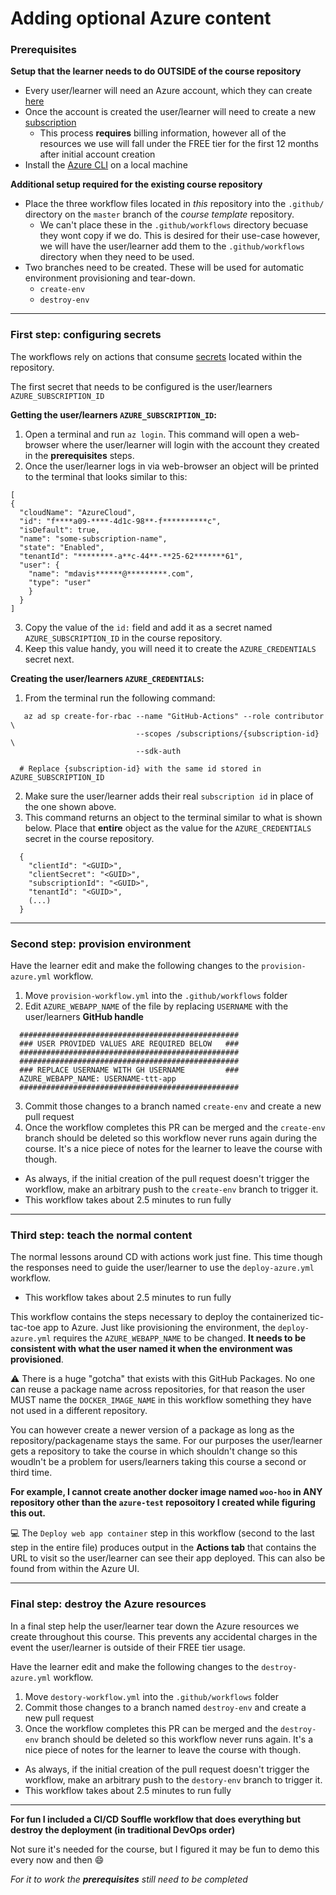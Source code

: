 # Adding optional Azure content

### Prerequisites

**Setup that the learner needs to do OUTSIDE of the course repository**

- Every user/learner will need an Azure account, which they can create [here](https://azure.microsoft.com/en-us/free/search/?&ef_id=EAIaIQobChMIsYvv96eg5wIVyh6tBh0tYQqKEAAYASAAEgJ6WPD_BwE:G:s&OCID=AID2000128_SEM_bp6n8E3v&MarinID=bp6n8E3v_287547098344_azure%20free%20trial_e_c__44568975817_kwd-298648055668&lnkd=Google_Azure_Brand&gclid=EAIaIQobChMIsYvv96eg5wIVyh6tBh0tYQqKEAAYASAAEgJ6WPD_BwE)
- Once the account is created the user/learner will need to create a new [subscription](https://docs.microsoft.com/en-us/azure/cost-management-billing/manage/create-subscription)
  - This process **requires** billing information, however all of the resources we use will fall under the FREE tier for the first 12 months after initial account creation
- Install the [Azure CLI](https://docs.microsoft.com/en-us/cli/azure/install-azure-cli?view=azure-cli-latest) on a local machine

**Additional setup required for the existing course repository**

- Place the three workflow files located in *this* repository into the `.github/` directory on the `master` branch of the *course template* repository.
  - We can't place these in the `.github/workflows` directory becuase they wont copy if we do.  This is desired for their use-case however, we will have the user/learner add them to the `.github/workflows` directory when they need to be used.
- Two branches need to be created.  These will be used for automatic environment provisioning and tear-down.
  - `create-env`
  - `destroy-env`
  
---

### First step: configuring secrets

The workflows rely on actions that consume [secrets](https://help.github.com/en/actions/automating-your-workflow-with-github-actions/creating-and-using-encrypted-secrets#creating-encrypted-secrets) located within the repository.  

The first secret that needs to be configured is the user/learners `AZURE_SUBSCRIPTION_ID` 

**Getting the user/learners `AZURE_SUBSCRIPTION_ID`:**

1. Open a terminal and run `az login`.  This command will open a web-browser where the user/learner will login with the account they created in the **prerequisites** steps.
2. Once the user/learner logs in via web-browser an object will be printed to the terminal that looks similar to this:
  ```
  [
  {
    "cloudName": "AzureCloud",
    "id": "f****a09-****-4d1c-98**-f**********c",
    "isDefault": true,
    "name": "some-subscription-name",
    "state": "Enabled",
    "tenantId": "********-a**c-44**-**25-62*******61",
    "user": {
      "name": "mdavis******@*********.com",
      "type": "user"
      }
    }
  ]
  ```
3. Copy the value of the `id:` field and add it as a secret named `AZURE_SUBSCRIPTION_ID` in the course repository.
4. Keep this value handy, you will need it to create the `AZURE_CREDENTIALS` secret next.

**Creating the user/learners `AZURE_CREDENTIALS`:**

1. From the terminal run the following command:
```
   az ad sp create-for-rbac --name "GitHub-Actions" --role contributor \
                            --scopes /subscriptions/{subscription-id} \
                            --sdk-auth
                            
  # Replace {subscription-id} with the same id stored in AZURE_SUBSCRIPTION_ID
```
                            
2. Make sure the user/learner adds their real `subscription id` in place of the one shown above.
3. This command returns an object to the terminal similar to what is shown below.  Place that **entire** object as the value for the `AZURE_CREDENTIALS` secret in the course repository.
```
  {
    "clientId": "<GUID>",
    "clientSecret": "<GUID>",
    "subscriptionId": "<GUID>",
    "tenantId": "<GUID>",
    (...)
  }
```

---

### Second step: provision environment

Have the learner edit and make the following changes to the `provision-azure.yml` workflow.

1. Move `provision-workflow.yml` into the `.github/workflows` folder
2. Edit `AZURE_WEBAPP_NAME` of the file by replacing `USERNAME` with the user/learners **GitHub handle**
```
  #################################################
  ### USER PROVIDED VALUES ARE REQUIRED BELOW   ###
  #################################################
  #################################################
  ### REPLACE USERNAME WITH GH USERNAME         ###
  AZURE_WEBAPP_NAME: USERNAME-ttt-app
  #################################################
```
3. Commit those changes to a branch named `create-env` and create a new pull request
4. Once the workflow completes this PR can be merged and the `create-env` branch should be deleted so this workflow never runs again during the course.  It's a nice piece of notes for the learner to leave the course with though.
  - As always, if the initial creation of the pull request doesn't trigger the workflow, make an arbitrary push to the `create-env` branch to trigger it.
  - This workflow takes about 2.5 minutes to run fully

---

### Third step: teach the normal content

The normal lessons around CD with actions work just fine.  This time though the responses need to guide the user/learner to use the `deploy-azure.yml` workflow.  

  - This workflow takes about 2.5 minutes to run fully

This workflow contains the steps necessary to deploy the containerized tic-tac-toe app to Azure.  Just like provisioning the environment, the `deploy-azure.yml` requires the `AZURE_WEBAPP_NAME` to be changed.  **It needs to be consistent with what the user named it when the environment was provisioned**.

:warning: There is a huge "gotcha" that exists with this GitHub Packages.  No one can reuse a package name across repositories, for that reason the user MUST name the `DOCKER_IMAGE_NAME` in this workflow something they have not used in a different repository.

You can however create a newer version of a package as long as the repository/packagename stays the same.  For our purposes the user/learner gets a repository to take the course in which shouldn't change so this woudln't be a problem for users/learners taking this course a second or third time.

**For example, I cannot create another docker image named `woo-hoo` in ANY repository other than the `azure-test` reposoitory I created while figuring this out.**

:computer: The `Deploy web app container` step in this workflow (second to the last step in the entire file) produces output in the **Actions tab** that contains the URL to visit so the user/learner can see their app deployed.  This can also be found from within the Azure UI.

---

### Final step: destroy the Azure resources

In a final step help the user/learner tear down the Azure resources we create throughout this course.  This prevents any accidental charges in the event the user/learner is outside of their FREE tier usage.

Have the learner edit and make the following changes to the `destroy-azure.yml` workflow.

1. Move `destory-workflow.yml` into the `.github/workflows` folder
2. Commit those changes to a branch named `destroy-env` and create a new pull request
3. Once the workflow completes this PR can be merged and the `destroy-env` branch should be deleted so this workflow never runs again.  It's a nice piece of notes for the learner to leave the course with though.
  - As always, if the initial creation of the pull request doesn't trigger the workflow, make an arbitrary push to the `destory-env` branch to trigger it.
  - This workflow takes about 2.5 minutes to run fully
  
___

**For fun I included a CI/CD Souffle workflow that does everything but destroy the deployment (in traditional DevOps order)**

Not sure it's needed for the course, but I figured it may be fun to demo this every now and then :smile:

*For it to work the **prerequisites** still need to be completed*


